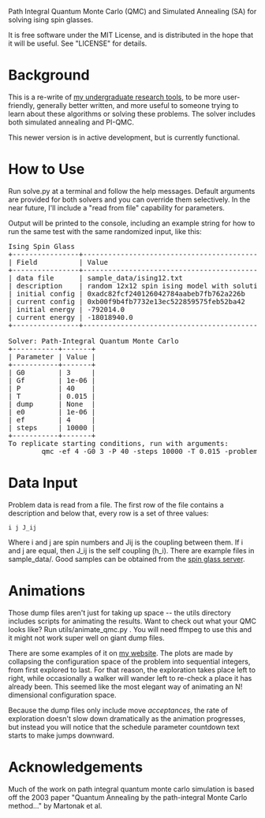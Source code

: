Path Integral Quantum Monte Carlo (QMC) and Simulated Annealing (SA) for solving
ising spin glasses.

It is free software under the MIT License, and is distributed in the hope 
that it will be useful. See "LICENSE" for details.

# Background
This is a re-write of [my undergraduate research tools](https://github.com/ezrasavard/qmc/tree/undergrad), to be more user-friendly, generally better written, and more useful to someone trying to learn about these algorithms or solving these problems. The solver includes both simulated annealing and PI-QMC.

This newer version is in active development, but is currently functional.

# How to Use
Run solve.py at a terminal and follow the help messages. Default arguments are provided for both solvers and you can override them selectively. In the near future, I'll include a "read from file" capability for parameters.

Output will be printed to the console, including an example string for how to run the same test with the same randomized input, like this:

<pre>
Ising Spin Glass
+----------------+-------------------------------------------------------------------+
| Field          | Value                                                             |
+----------------+-------------------------------------------------------------------+
| data file      | sample_data/ising12.txt                                           |
| description    | random 12x12 spin ising model with solution energy of -18,972,276 |
| initial config | 0xadc82fcf240126042784aabeb7fb762a226b                            |
| current config | 0xb00f9b4fb7732e13ec522859575feb52ba42                            |
| initial energy | -792014.0                                                         |
| current energy | -18018940.0                                                       |
+----------------+-------------------------------------------------------------------+

Solver: Path-Integral Quantum Monte Carlo
+-----------+-------+
| Parameter | Value |
+-----------+-------+
| G0        | 3     |
| Gf        | 1e-06 |
| P         | 40    |
| T         | 0.015 |
| dump      | None  |
| e0        | 1e-06 |
| ef        | 4     |
| steps     | 10000 |
+-----------+-------+
To replicate starting conditions, run with arguments:
        qmc -ef 4 -G0 3 -P 40 -steps 10000 -T 0.015 -problem sample_data/ising12.txt -Gf 1e-06 -e0 1e-06 -spins 0xadc82fcf240126042784aabeb7fb762a226b
</pre>

# Data Input
Problem data is read from a file. The first row of the file contains a description and below that, every row is a set of three values:

    i j J_ij

Where i and j are spin numbers and Jij is the coupling between them. If i and j are equal, then J_ij is the self coupling (h_i). There are example files in sample_data/. Good samples can be obtained from the [spin glass server](http://www.informatik.uni-koeln.de/spinglass/).

# Animations
Those dump files aren't just for taking up space -- the utils directory includes scripts for animating the results. Want to check out what your QMC looks like? Run utils/animate_qmc.py <your dump file>. You will need ffmpeg to use this and it might not work super well on giant dump files.

There are some examples of it on [my website](https://ezrasavard.com/posts/2016-11-02-piqmc-v2/). The plots are made by collapsing the configuration space of the problem into sequential integers, from first explored to last. For that reason, the exploration takes place left to right, while occasionally a walker will wander left to re-check a place it has already been. This seemed like the most elegant way of animating an N! dimensional configuration space.

Because the dump files only include move *acceptances*, the rate of exploration doesn't slow down dramatically as the animation progresses, but instead you will notice that the schedule parameter countdown text starts to make jumps downward.

# Acknowledgements
Much of the work on path integral quantum monte carlo simulation is based off
the 2003 paper "Quantum Annealing by the path-integral Monte Carlo method..." by
Martonak et al.
